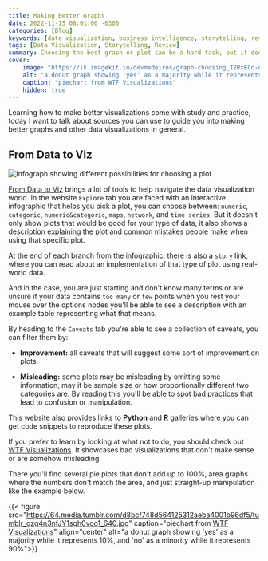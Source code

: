```yaml
---
title: Making Better Graphs
date: 2022-11-15 08:01:00 -0300
categories: [Blog]
keywords: [data visualization, business intelligence, storytelling, review, ethic, bi]
tags: [Data Visualization, Storytelling, Review]
summary: Choosing the best graph or plot can be a hard task, but it doesn't need to be.
cover:
    image: "https://ik.imagekit.io/devmedeiros/graph-choosing_T2RxECo-q.webp?tr=w-700"
    alt: "a donut graph showing 'yes' as a majority while it represents 10%, and 'no' as a minority while it represents 90%"
    caption: "piechart from WTF Visualizations"
    hidden: true
---
```


Learning how to make better visualizations come with study and practice, today I want to talk about sources you can use to guide you into making better graphs and other data visualizations in general.

## From Data to Viz

![infograph showing different possibilities for choosing a plot](https://i.imgur.com/416qeWj.png)

[From Data to Viz](https://www.data-to-viz.com/) brings a lot of tools to help navigate the data visualization world. In the website `Explore` tab you are faced with an interactive infographic that helps you pick a plot, you can choose between: `numeric`, `categoric`, `numeric&categoric`, `maps`, `network`, and `time series`. But it doesn't only show plots that would be good for your type of data, it also shows a description explaining the plot and common mistakes people make when using that specific plot.

At the end of each branch from the infographic, there is also a `story` link, where you can read about an implementation of that type of plot using real-world data.

And in the case, you are just starting and don't know many terms or are unsure if your data contains `too many` or `few` points when you rest your mouse over the options nodes you'll be able to see a description with an example table representing what that means. 

By heading to the `Caveats` tab you're able to see a collection of caveats, you can filter them by:

 - **Improvement:** all caveats that will suggest some sort of improvement on plots.

 - **Misleading:** some plots may be misleading by omitting some information, may it be sample size or how proportionally different two categories are. By reading this you'll be able to spot bad practices that lead to confusion or manipulation.

This website also provides links to **Python** and **R** galleries where you can get code snippets to reproduce these plots.

If you prefer to learn by looking at what not to do, you should check out [WTF Visualizations](https://viz.wtf/). It showcases bad visualizations that don't make sense or are somehow misleading.

There you'll find several pie plots that don't add up to 100%, area graphs where the numbers don't match the area, and just straight-up manipulation like the example below.

{{< figure src="https://64.media.tumblr.com/d8bcf748d564125312aeba4001b96df5/tumblr_qzg4n3nfJY1sgh0voo1_640.jpg" caption="piechart from [WTF Visualizations](https://viz.wtf/)" align="center" alt="a donut graph showing 'yes' as a majority while it represents 10%, and 'no' as a minority while it represents 90%">}}